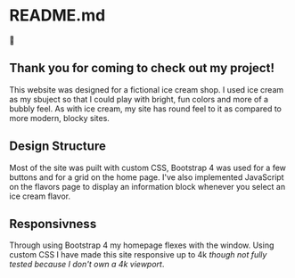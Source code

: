 # README.md

:icecream:

## Thank you for coming to check out my project!

This website was designed for a fictional ice cream shop. I used ice cream as my sbuject so that I could play with bright, fun colors and more of a bubbly feel. As with ice cream, my site has round feel to it as compared to more modern, blocky sites.

## Design Structure

Most of the site was puilt with custom CSS, Bootstrap 4 was used for a few buttons and for a grid on the home page. I've also implemented JavaScript on the flavors page to display an information block whenever you select an ice cream flavor.

## Responsivness

Through using Bootstrap 4 my homepage flexes with the window. Using custom CSS I have made this site responsive up to 4k *though not fully tested because I don't own a 4k viewport*.